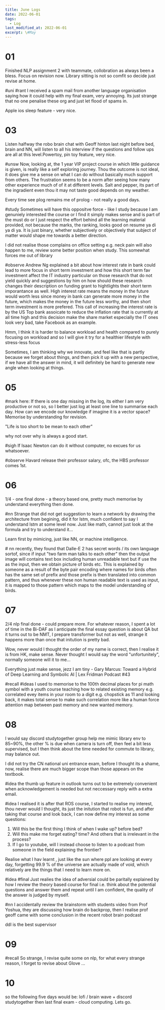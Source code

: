 ```yaml
---
title: June Logs
date: 2022-06-01
tags:
  - Log
last_modified_at: 2022-06-01
excerpt: \#May 
---
```


# 01

Finished NLP assignment 2 with teammate, collobration as always been a bless.
Focus on revision now.
Library sitting is not so comfit so decide just revise at home.

\#uni \#rant I received a spam mail from another language organisation saying how it could help with my final exam, very annoying.
Its just strange that no one penalise these org and just let flood of spams in.

Apple ios sleep feature - very nice.


# 03

Listen halfway the robo brain chat with Geoff hinton last night before bed, brain and NN, will listen to all his interview if the questions and follow ups are all at this level.Powertoy, pin toy feature, very nice.

\#unsw Now, looking at, the 1 year VIP project course in which little guidance is given, is really like a self exploring journey. Thou the outcome is not ideal, it does give me a sense on what I can do without basically much support from others. The frustration seems to be a norm after seeing how many other experience much of of it at different levels.
Salt and pepper, its part of the ingradient even thou it may not taste good depends on my weather.

Every time see plog remains me of prolog - not really a good days.

\#study Sometimes will have this oppositve force - like I study because I am genuniely interested the course or I find it simply makes sense and is part of the must do or I just respect the effort behind all the learning material provided, not because the marks, the ranking, looks good on resume ya di ya di ya. It is just binary, whether subjectively or objectively that subject of matter would shape me towards a better direction.

I did not realise those complains on office setting e.g. neck pain will also happen to me, review some better position when study. This somewhat forces me out of library

\#observe
Andrew Ng explained a bit about how interest rate in bank could lead to more focus in short term investment and how this short term fav investment affect the IT industry particular on those research that do not yield quickly and suggestions by him on how should these research changes their description on funding grant to hightlights their short term imporantance as well. High interest rate means the money in the future would worth less since money in bank can generate more money in the future, which makes the money in the future less worthy, and then short term investment is more prefered. This call of increasing the interest rate is by the US Top bank assoicate to reduce the inflation rate that is currently at all time high and this decision make the share market especially the IT ones look very bad, take Facebook as an example.

Hmm, I think it is harder to balance workload and health compared to purely focusing on workload and so I will give it try for a healthier lifestyle with stress-less focus

Sometimes, I am thinking why we innovate, and feel like that is partly because we forget about things, and then pick it up with a new perspective, if we have all the answer in mind, it will definitely be hard to generate new angle when looking at things.

# 05

\#mark here: If there is one day missing in the log, its either I am very productive or not so, so I better just log at least one line to summarise each day.
How can we encode our knowledge if imagine it is a vector space? Memorise by understanding for revision.

"Life is too short to be mean to each other"

why not over why is always a good start.

\#sigh If Isaac Newton can do it without computer, no excues for us whatsoever.

\#observe Havard release their professor salary, ofc, the HBS professor comes 1st.

# 06 

1/4 - one final done - a theory based one, pretty much memorise by understand everything then done.

\#nn Strange that did not get suggestion to learn a network by drawing the architecture from begining, did it for lstm, much confident to say
I understand lstm at some level now. Just like math, cannot just look at the formula and try to understand it...

Learn first by mimicing, just like NN, or machine intelligence.

\# nn recently, they found that Dalle-E 2 has secret words / its own language sortof, since if input "two farm man talks to each other" then the output image will contains
text box including human unreadable text but if use the as the input, then we obtain picture of birds etc.
This is explained by someone as a result of the byte pair encoding where names for birds often has the same set of prefix and those prefix is then translated into common pattern,
and thus whenever these non human readable text is used as input, it is mapped to those pattern which maps to the model understanding of birds.

# 07

2/4 nlp final done - could prepare more.
For whatever reason, I spent a lot of time in the Bi-DAF as I anticipate the final essay question is about QA but it turns out to be NMT,
I prepare transformer but not as well, strange it happens more than once that initution is pretty bad.

Wow, never would I thought the order of my name is correct, then I realise it is from HK, make sense.
Never thought I would say the word "unfortunitely", normally someone will it to me...

Everything just make sense, jezz I am tiny - Gary Marcus: Toward a Hybrid of Deep Learning and Symbolic AI | Lex Fridman Podcast #43

\#recall \#ideas I used to memorise to the 100th decimal places for pi math symbol with a youth course teaching how to related existing memory e.g. correlated evey items in your room to a digit e.g. chopstick as 11 and looking back, it makes total sense to make such correlation more like a human force attention map between past memory and new wanted memory.

# 08

I would say discord studytogether group help me mimic library env to 85~90%, the other % is due when camera is turn off, then feel a bit less supervised,
but I then think about the time needed for commute to library, may balance out.

I did not try the CN national uni entrance exam, before I thought its a shame, now, realise there are much bigger scope than those appears on the textbook.

\#idea the thumb up feature in outlook turns out to be extremely convenient when acknowledgement is needed but not neccessary reply with a extra email.

\#idea I realised it is after that ROS course, I started to realise my interest, thou never would I thought, its just the initution that robot is fun, and after taking that course and look
back, I can now define my interest as some questions:
1. Will this be the first thing I think of when I wake up? before bed?
2. Will this make me forget eating? time? And others that is irrelevant in the process?
3. If I go to youtube, will I instead choose to listen to a podcast from someone in the field explaining the frontier?

Realise what I hav learnt , just like the sun where ppl are looking at every day, forgetting 99.9 % of the universe are actually made of void, which relatively are the things that 
I need to learn more on.

\#idea \#final Just realies the idea of adversial could be paritally explained by how I review the theory based course for final i.e. think about the potential questions and answer them and repeat until I am confident, the quality of the answer is judged by myself.

\#nn I accidentally review the brainstorm with students video from Prof Yoshua, they are discussing how brain do backprop, then I realise prof geoff came with some conclusion in the recent robot brain podcast

ddl is the best supervisor

# 09

\#recall So strange, I revise quite some on nlp, for what every strange reason, I forget to revise about Glove ...

# 10

so the following five days would be: lofi / brain wave + discord studytogether then last final exam - cloud computing. Lets go.

